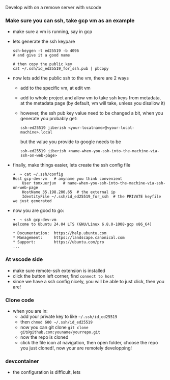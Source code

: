 

Develop with on a remove server with vscode

### Make sure you can ssh, take gcp vm as an example

* make sure a vm is running, say in gcp
* lets generate the ssh keypare

    ```
    ssh-keygen -t ed25519 -b 4096 
    # and give it a good name

    # then copy the public key
    cat ~/.ssh/id_ed25519_for_ssh.pub | pbcopy
    ```

* now lets add the public ssh to the vm, there are 2 ways
    * add to the specific vm, at edit vm
    * add to whole project and allow vm to take ssh keys from metadata, at the metadata page (by default, vm will take, unless you disallow it)
    
    * however, the ssh pub key value need to be changed a bit, when you generate you probably get:
        
        ```
        ssh-ed25519 jiberish <your-localname>@<your-local-machine>.local
        ```

        but the value you provide to google needs to be

        ```
        ssh-ed25519 jiberish <name-when-you-ssh-into-the-machine-via-ssh-on-web-page>
        ```

* finally, make things easier, lets create the ssh config file

    ```
    ➜  ~ cat ~/.ssh/config
    Host gcp-dev-vm   # anyname you think convenient
        User tomxuerjun   # name-when-you-ssh-into-the-machine-via-ssh-on-web-page
        HostName 35.198.200.65  # the external ip
        IdentityFile ~/.ssh/id_ed25519_for_ssh  # the PRIVATE keyfile we just generated
    ```

* now you are good to go:

    ```
    ➜  ~ ssh gcp-dev-vm 
    Welcome to Ubuntu 24.04 LTS (GNU/Linux 6.8.0-1008-gcp x86_64)

    * Documentation:  https://help.ubuntu.com
    * Management:     https://landscape.canonical.com
    * Support:        https://ubuntu.com/pro
    ...
    ```

### At vscode side

* make sure remote-ssh extension is installed
* click the button left corner, find `connect to host`
* since we have a ssh config nicely, you will be able to just click, then you are!


### Clone code

* when you are in:
    * add your private key to like `~/.ssh/id_ed25519`
    * then `chmod 600 ~/.ssh/id_ed25519`
    * now you can git clone `git clone git@github.com:youname/yourrepo.git`
    * now the repo is cloned
    * click the file icon at navigation, then open folder, choose the repo you just cloned!, now your are remotely developping!

### devcontainer

* the configuration is difficult, lets 

